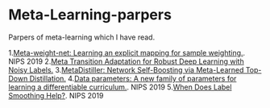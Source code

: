 # Meta-Learning-parpers
Parpers of meta-learning which I have read.

1.[Meta-weight-net: Learning an explicit mapping for sample weighting.](https://papers.nips.cc/paper/8467-meta-weight-net-learning-an-explicit-mapping-for-sample-weighting.pdf). NIPS 2019
2.[Meta Transition Adaptation for Robust Deep Learning with Noisy Labels.](https://arxiv.org/pdf/2006.05697.pdf)
3.[MetaDistiller: Network Self-Boosting via Meta-Learned Top-Down Distillation.](https://arxiv.org/pdf/2008.12094.pdf)
4.[Data parameters: A new family of parameters for learning a differentiable curriculum.](http://papers.nips.cc/paper/9289-data-parameters-a-new-family-of-parameters-for-learning-a-differentiable-curriculum.pdf). NIPS 2019
5.[When Does Label Smoothing Help?](https://papers.nips.cc/paper/8717-when-does-label-smoothing-help.pdf). NIPS 2019



